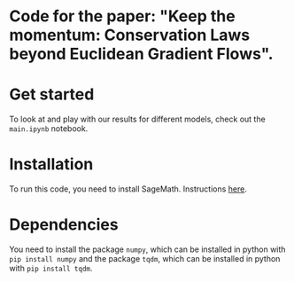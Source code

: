 # Code for the paper: "Keep the momentum: Conservation Laws beyond Euclidean Gradient Flows".

# Get started

To look at and play with our results for different models, check out the `main.ipynb` notebook.

# Installation
To run this code, you need to install SageMath. Instructions [here](https://doc.sagemath.org/html/en/installation/index.html).

# Dependencies
You need to install the package `numpy`, which can be installed in python with `pip install numpy` and the package `tqdm`, which can be installed in python with `pip install tqdm`.
